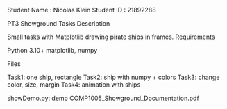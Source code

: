 Student Name : Nicolas Klein
Student ID : 21892288

PT3 Showground Tasks
Description

Small tasks with Matplotlib drawing pirate ships in frames.
Requirements

Python 3.10+
matplotlib, numpy

Files

Task1: one ship, rectangle
Task2: ship with numpy + colors
Task3: change color, size, margin
Task4: animation with ships

showDemo.py: demo
COMP1005_Showground_Documentation.pdf



